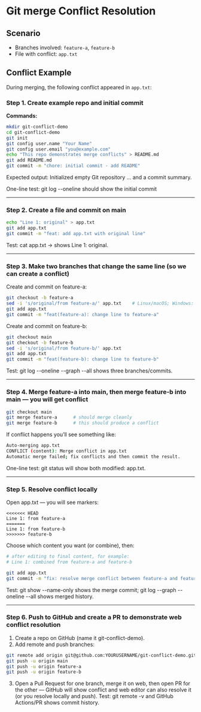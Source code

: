 # Git merge Conflict Resolution

## Scenario
- Branches involved: `feature-a`, `feature-b`
- File with conflict: `app.txt`

## Conflict Example
During merging, the following conflict appeared in `app.txt`:

### Step 1. Create example repo and initial commit
**Commands:**
```bash
mkdir git-conflict-demo
cd git-conflict-demo
git init
git config user.name "Your Name"
git config user.email "you@example.com"
echo "This repo demonstrates merge conflicts" > README.md
git add README.md
git commit -m "chore: initial commit - add README"
```

Expected output: Initialized empty Git repository ... and a commit summary.

One-line test: git log --oneline should show the initial commit

---

### Step 2. Create a file and commit on main
```bash
echo "Line 1: original" > app.txt
git add app.txt
git commit -m "feat: add app.txt with original line"
```

Test: cat app.txt → shows Line 1: original.

---

### Step 3. Make two branches that change the same line (so we can create a conflict)

Create and commit on feature-a:
```bash
git checkout -b feature-a
sed -i 's/original/from feature-a/' app.txt    # Linux/macOS; Windows: edit manually
git add app.txt
git commit -m "feat(feature-a): change line to feature-a"
```
Create and commit on feature-b:
```bash
git checkout main
git checkout -b feature-b
sed -i 's/original/from feature-b/' app.txt
git add app.txt
git commit -m "feat(feature-b): change line to feature-b"
```
Test: git log --oneline --graph --all shows three branches/commits.

---

### Step 4. Merge feature-a into main, then merge feature-b into main — you will get conflict
```bash
git checkout main
git merge feature-a      # should merge cleanly
git merge feature-b      # this should produce a conflict
```
If conflict happens you’ll see something like:
```bash
Auto-merging app.txt
CONFLICT (content): Merge conflict in app.txt
Automatic merge failed; fix conflicts and then commit the result.
```
One-line test: git status will show both modified: app.txt.

---

### Step 5. Resolve conflict locally
Open app.txt — you will see markers:
```pqsql
<<<<<<< HEAD
Line 1: from feature-a
=======
Line 1: from feature-b
>>>>>>> feature-b
```
Choose which content you want (or combine), then:
```bash
# after editing to final content, for example:
# Line 1: combined from feature-a and feature-b

git add app.txt
git commit -m "fix: resolve merge conflict between feature-a and feature-b"
```
Test: git show --name-only shows the merge commit; git log --graph --oneline --all shows merged history.

---

### Step 6. Push to GitHub and create a PR to demonstrate web conflict resolution
1. Create a repo on GitHub (name it git-conflict-demo).
2. Add remote and push branches:
```bash
git remote add origin git@github.com:YOURUSERNAME/git-conflict-demo.git
git push -u origin main
git push -u origin feature-a
git push -u origin feature-b
```
3. Open a Pull Request for one branch, merge it on web, then open PR for the other — GitHub will show conflict and web editor can also resolve it (or you resolve locally and push).
Test: git remote -v and GitHub Actions/PR shows commit history.
